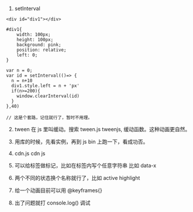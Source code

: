 1. setInterval
```
<div id="div1"></div>

#div1{
    width: 100px;
    height: 100px;
    background: pink;
    position: relative;
    left: 0;
}

var n = 0;
var id = setInterval(()=> {
  n = n+10
  div1.style.left = n + 'px'
  if(n>=200){
    window.clearInterval(id)
  }
},40)

// 这是个套路，记住就行了，暂时不用理。
```

2. tween 在 js 里叫缓动。搜索 tween.js tweenjs, 缓动函数。这种动画更自然。

3. 用库的时候，先看实例，再到 js bin 上跑一下，看成功否。

4. cdn.js  cdn js

5. 可以给标签做标记，比如在标签内写个任意字符串  比如 data-x

6. 两个不同的状态换个名称就行了，比如 active highlight

7. 给一个动画目前可以用 @keyframes{}

8. 出了问题就打 console.log() 调试